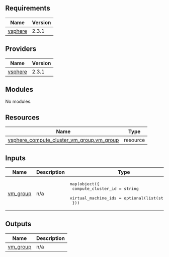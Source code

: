 ## Requirements

| Name | Version |
|------|---------|
| <a name="requirement_vsphere"></a> [vsphere](#requirement\_vsphere) | 2.3.1 |

## Providers

| Name | Version |
|------|---------|
| <a name="provider_vsphere"></a> [vsphere](#provider\_vsphere) | 2.3.1 |

## Modules

No modules.

## Resources

| Name | Type |
|------|------|
| [vsphere_compute_cluster_vm_group.vm_group](https://registry.terraform.io/providers/hashicorp/vsphere/2.3.1/docs/resources/compute_cluster_vm_group) | resource |

## Inputs

| Name | Description | Type | Default | Required |
|------|-------------|------|---------|:--------:|
| <a name="input_vm_group"></a> [vm\_group](#input\_vm\_group) | n/a | <pre>map(object({<br>    compute_cluster_id = string<br>    virtual_machine_ids = optional(list(string))<br>  }))</pre> | n/a | yes |

## Outputs

| Name | Description |
|------|-------------|
| <a name="output_vm_group"></a> [vm\_group](#output\_vm\_group) | n/a |
